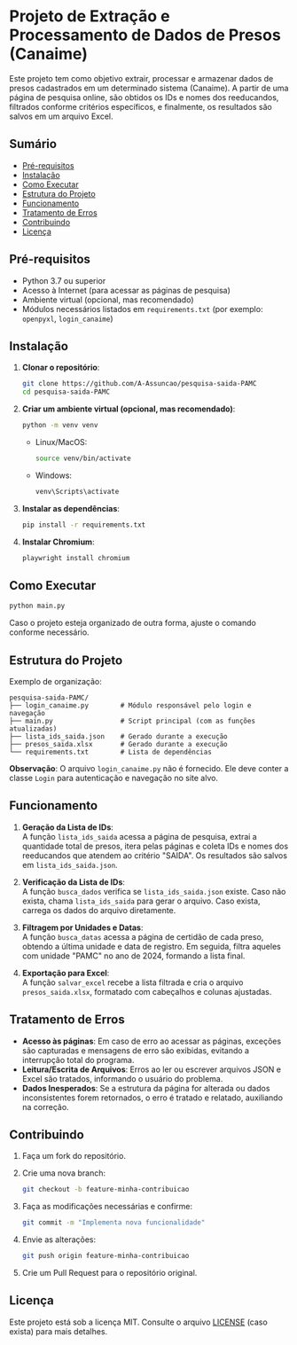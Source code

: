 # Projeto de Extração e Processamento de Dados de Presos (Canaime)

Este projeto tem como objetivo extrair, processar e armazenar dados de presos cadastrados em um determinado sistema (Canaime). A partir de uma página de pesquisa online, são obtidos os IDs e nomes dos reeducandos, filtrados conforme critérios específicos, e finalmente, os resultados são salvos em um arquivo Excel.

## Sumário

- [Pré-requisitos](#pré-requisitos)
- [Instalação](#instalação)
- [Como Executar](#como-executar)
- [Estrutura do Projeto](#estrutura-do-projeto)
- [Funcionamento](#funcionamento)
- [Tratamento de Erros](#tratamento-de-erros)
- [Contribuindo](#contribuindo)
- [Licença](#licença)

## Pré-requisitos

- Python 3.7 ou superior  
- Acesso à Internet (para acessar as páginas de pesquisa)  
- Ambiente virtual (opcional, mas recomendado)  
- Módulos necessários listados em `requirements.txt` (por exemplo: `openpyxl`, `login_canaime`)

## Instalação

1. **Clonar o repositório**:
   ```bash
   git clone https://github.com/A-Assuncao/pesquisa-saida-PAMC
   cd pesquisa-saida-PAMC
2.  **Criar um ambiente virtual (opcional, mas recomendado)**:

    ```bash
    python -m venv venv
     ```
    -   Linux/MacOS:
        ```bash
        source venv/bin/activate
        ```
    -   Windows:
  
        ```bash
        venv\Scripts\activate
        ```
        
3.  **Instalar as dependências**:
    ```bash
    pip install -r requirements.txt
    ```

4.  **Instalar Chromium**:
    ```bash
    playwright install chromium
    ```

## Como Executar

```bash
python main.py
```

Caso o projeto esteja organizado de outra forma, ajuste o comando conforme necessário.

## Estrutura do Projeto

Exemplo de organização:
```plaintext
pesquisa-saida-PAMC/
├── login_canaime.py        # Módulo responsável pelo login e navegação
├── main.py                 # Script principal (com as funções atualizadas)
├── lista_ids_saida.json    # Gerado durante a execução
├── presos_saida.xlsx       # Gerado durante a execução
└── requirements.txt        # Lista de dependências
```

**Observação**: O arquivo `login_canaime.py` não é fornecido. Ele deve conter a classe `Login` para autenticação e navegação no site alvo.

## Funcionamento

1.  **Geração da Lista de IDs**:  
    A função `lista_ids_saida` acessa a página de pesquisa, extrai a quantidade total de presos, itera pelas páginas e coleta IDs e nomes dos reeducandos que atendem ao critério "SAIDA". Os resultados são salvos em `lista_ids_saida.json`.
    
2.  **Verificação da Lista de IDs**:  
    A função `busca_dados` verifica se `lista_ids_saida.json` existe. Caso não exista, chama `lista_ids_saida` para gerar o arquivo. Caso exista, carrega os dados do arquivo diretamente.
    
3.  **Filtragem por Unidades e Datas**:  
    A função `busca_datas` acessa a página de certidão de cada preso, obtendo a última unidade e data de registro. Em seguida, filtra aqueles com unidade "PAMC" no ano de 2024, formando a lista final.
    
4.  **Exportação para Excel**:  
    A função `salvar_excel` recebe a lista filtrada e cria o arquivo `presos_saida.xlsx`, formatado com cabeçalhos e colunas ajustadas.
    

## Tratamento de Erros

-   **Acesso às páginas**: Em caso de erro ao acessar as páginas, exceções são capturadas e mensagens de erro são exibidas, evitando a interrupção total do programa.
-   **Leitura/Escrita de Arquivos**: Erros ao ler ou escrever arquivos JSON e Excel são tratados, informando o usuário do problema.
-   **Dados Inesperados**: Se a estrutura da página for alterada ou dados inconsistentes forem retornados, o erro é tratado e relatado, auxiliando na correção.

## Contribuindo

1.  Faça um fork do repositório.
2.  Crie uma nova branch:
    
	```bash
	git checkout -b feature-minha-contribuicao
	```
    
3.  Faça as modificações necessárias e confirme:   
  
	```bash
	git commit -m "Implementa nova funcionalidade"
	```
    
4.  Envie as alterações:      

	```bash
	git push origin feature-minha-contribuicao
	```
    
5.  Crie um Pull Request para o repositório original.

## Licença

Este projeto está sob a licença MIT. Consulte o arquivo [LICENSE](#LICENSE) (caso exista) para mais detalhes.

